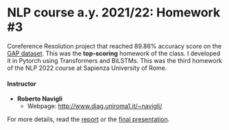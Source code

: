 # NLP course a.y. 2021/22: Homework #3

Coreference Resolution project that reached 89.86% accuracy score on the [GAP dataset](https://github.com/google-research-datasets/gap-coreference). This was the **top-scoring** homework of the class. I developed it in Pytorch using Transformers and BiLSTMs. This was the third homework of the NLP 2022 course at Sapienza University of Rome.

#### Instructor

* **Roberto Navigli**
  * Webpage: http://www.diag.uniroma1.it/~navigli/

For more details, read the [report](report.pdf) or the [final presentation](final_course_presentation.pdf).
